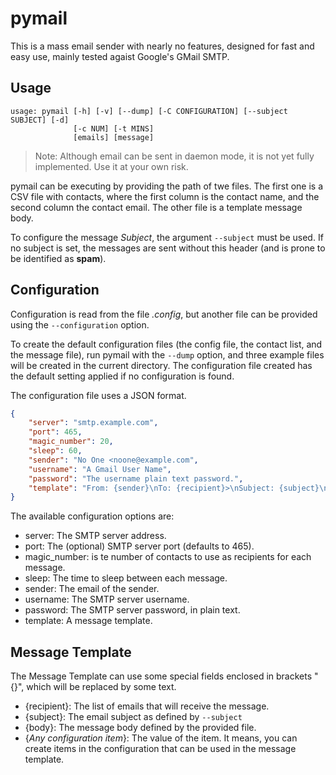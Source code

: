 pymail
======

This is a mass email sender with nearly no features, designed for fast and easy
use, mainly tested agaist Google's GMail SMTP.

## Usage

```
usage: pymail [-h] [-v] [--dump] [-C CONFIGURATION] [--subject SUBJECT] [-d]
              [-c NUM] [-t MINS]
              [emails] [message]
```

> Note: Although email can be sent in daemon mode, it is not yet fully
implemented. Use it at your own risk.

pymail can be executing by providing the path of twe files. The first one is a
CSV file with contacts, where the first column is the contact name, and the
second column the contact email. The other file is a template message body.

To configure the message *Subject*, the argument `--subject` must be used. If
no subject is set, the messages are sent without this header (and is prone to
be identified as **spam**).

## Configuration

Configuration is read from the file *.config*, but another file can be provided
using the `--configuration` option.

To create the default configuration files (the config file, the contact list,
and the message file), run pymail with the `--dump` option, and three example
files will be created in the current directory. The configuration file created
has the default setting applied if no configuration is found.

The configuration file uses a JSON format.

```json
{
    "server": "smtp.example.com",
    "port": 465,
    "magic_number": 20,
    "sleep": 60,
    "sender": "No One <noone@example.com",
    "username": "A Gmail User Name",
    "password": "The username plain text password.",
    "template": "From: {sender}\nTo: {recipient}>\nSubject: {subject}\n\n{body}"
}
```

The available configuration options are:

* server: The SMTP server address.
* port: The (optional) SMTP server port (defaults to 465).
* magic_number: is te number of contacts to use as recipients for each message.
* sleep: The time to sleep between each message.
* sender: The email of the sender.
* username: The SMTP server username.
* password: The SMTP server password, in plain text.
* template: A message template.

## Message Template

The Message Template can use some special fields enclosed in brackets "{}",
which will be replaced by some text.

* {recipient}: The list of emails that will receive the message.
* {subject}: The email subject as defined by `--subject`
* {body}: The message body defined by the provided file.
* {*Any configuration item*}: The value of the item. It means, you can create
items in the configuration that can be used in the message template.
